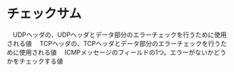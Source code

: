 # チェックサム
　UDPヘッダの、UDPヘッダとデータ部分のエラーチェックを行うために使用される値
　TCPヘッダの、TCPヘッダとデータ部分のエラーチェックを行うために使用される値
　ICMPメッセージのフィールドの1つ。エラーがないかどうかをチェックする値

